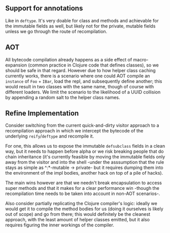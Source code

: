 ## Support for annotations
Like in `deftype`. It's very doable for class and methods and achievable for the immutable fields as well, but likely not for the private, mutable fields unless we go through the route of recompilation.

## AOT
All bytecode compilation already happens as a side effect of macro-expansion (common practice in Clojure code that defines classes), so we should be safe in that regard. However due to how helper class caching currently works, there is a scenario where one could AOT compile an `instance` of `Foo` + `IBar`, load the repl, and subsequently define another; this would result in two classes with the same name, though of course with different loaders. We limit the scenario to the likelihood of a UUID collision by appending a random salt to the helper class names.

## Refine Implementation
Consider switching from the current quick-and-dirty visitor approach to a recompilation approach in which we intercept the bytecode of the underlying `reify`/`deftype` and recompile it. 

For one, this allows us to expose the immutable `defsubclass` fields in a clean way, but it needs to happen before alpha or we risk breaking people that do chain inheritance (it's currently feasible by moving the immutable fields only away from the visitor and into the shell -under the asssumption that the rule stays as simple as ^:*-mutable -> private- but it requires dumping them into the environment of the impl bodies, another hack on top of a pile of hacks).

The main wins however are that we needn't break encapsulation to access super methods and that it makes for a clear performance win -though the recompilation time needs to be taken into account in non-AOT scenarios-.

Also consider partially replicating the Clojure compiler's logic: ideally we would get it to compile the method bodies for us (doing it ourselves is likely out of scope) and go from there; this would definitely be the cleanest approach, with the least amount of helper classes emitted, but it also requires figuring the inner workings of the compiler.